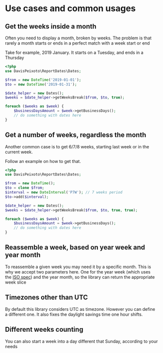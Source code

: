 # Use cases and common usages

## Get the weeks inside a month
Often you need to display a month, broken by weeks. The problem is that
rarely a month starts or ends in a perfect match with a week start or end

Take for example, 2019 January. It starts on a Tuesday, and ends in a Thursday

```php
<?php
use DavisPeixoto\ReportDates\Dates;

$from = new DateTime('2019-01-01');
$to = new DateTime('2019-01-31');

$date_helper = new Dates();
$weeks = $date_helper->getWeeksBreak($from, $to, true);

foreach ($weeks as $week) {
    $businessDaysAmount = $week->getBusinessDays();
    // do something with dates here
}
```

## Get a number of weeks, regardless the month
Another common case is to get 6/7/8 weeks, starting last week or in the
current week.

Follow an example on how to get that.

```php
<?php
use DavisPeixoto\ReportDates\Dates;

$from = new DateTime();
$to = clone $from;
$interval = new DateInterval('P7W'); // 7 weeks period
$to->add($interval);

$date_helper = new Dates();
$weeks = $date_helper->getWeeksBreak($from, $to, true, true);

foreach ($weeks as $week) {
    $businessDaysAmount = $week->getBusinessDays();
    // do something with dates here
}
```

## Reassemble a week, based on year week and year month
To reassemble a given week you may need it by a specific month. This is why
we accept two parameters here. One for the year week (which uses the 
[ISO spec](https://en.wikipedia.org/wiki/ISO_week_date))
and the year month, so the library can return the appropriate week slice

## Timezones other than UTC
By default this library considers UTC as timezone. However you can
define a different one. It also fixes the daylight savings time one hour
shifts.

## Different weeks counting
You can also start a week into a day different that Sunday, according to your 
needs